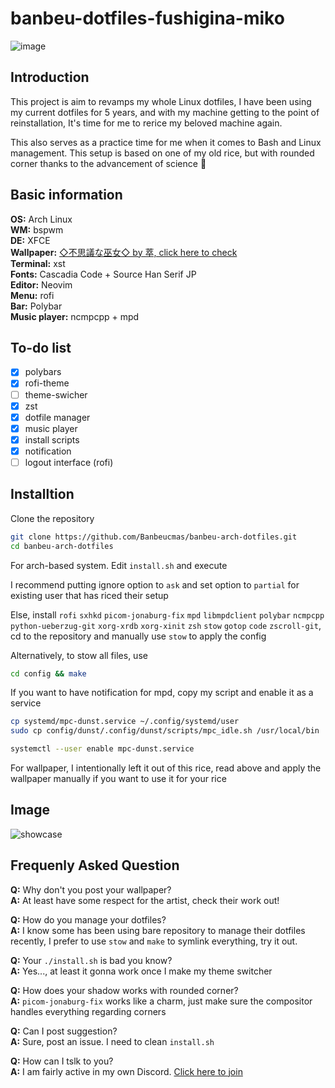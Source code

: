 # banbeu-dotfiles-fushigina-miko
![image](https://user-images.githubusercontent.com/10562127/171936025-22c9139f-2de3-4a68-9869-e28e8fb922e7.png)

## Introduction
This project is aim to revamps my whole Linux dotfiles, I have been using my current dotfiles for 5 years, and with my machine getting to the point of reinstallation, It's time for me to rerice my beloved machine again.

This also serves as a practice time for me when it comes to Bash and Linux management.
This setup is based on one of my old rice, but with rounded corner thanks to the advancement of science 🥳

## Basic information
**OS:** Arch Linux  
**WM:** bspwm  
**DE:** XFCE  
**Wallpaper:** [◇不思議な巫女◇ by 萃, click here to check](https://www.pixiv.net/en/artworks/65066440)  
**Terminal:** xst  
**Fonts:** Cascadia Code + Source Han Serif JP  
**Editor:** Neovim  
**Menu:** rofi  
**Bar:** Polybar  
**Music player:** ncmpcpp + mpd

## To-do list
- [x] polybars
- [x] rofi-theme
- [ ] theme-swicher
- [x] zst
- [x] dotfile manager
- [x] music player
- [x] install scripts
- [x] notification
- [ ] logout interface (rofi)

## Installtion
Clone the repository
```bash
git clone https://github.com/Banbeucmas/banbeu-arch-dotfiles.git
cd banbeu-arch-dotfiles
```

For arch-based system. Edit `install.sh` and execute

I recommend putting ignore option to `ask` and set option to `partial` for existing user that has riced their setup

Else, install `rofi` `sxhkd` `picom-jonaburg-fix` `mpd` `libmpdclient` `polybar` `ncmpcpp` `python-ueberzug-git` `xorg-xrdb` `xorg-xinit` `zsh` `stow` `gotop` `code` `zscroll-git`, cd to the repository and manually use `stow` to apply the config

Alternatively, to stow all files, use 
```bash
cd config && make
```

If you want to have notification for mpd, copy my script and enable it as a service
```bash
cp systemd/mpc-dunst.service ~/.config/systemd/user
sudo cp config/dunst/.config/dunst/scripts/mpc_idle.sh /usr/local/bin

systemctl --user enable mpc-dunst.service
```

For wallpaper, I intentionally left it out of this rice, read above and apply the wallpaper manually if you want to use it for your rice

## Image
![showcase](https://github.com/Banbeucmas/banbeu-dotfiles-fushigina-miko/blob/main/Showcase_Image.png)

## Frequenly Asked Question
**Q:** Why don't you post your wallpaper?  
**A:** At least have some respect for the artist, check their work out!


**Q:** How do you manage your dotfiles?  
**A:** I know some has been using bare repository to manage their dotfiles recently, I prefer to use `stow` and `make` to symlink everything, try it out.

**Q:** Your `./install.sh` is bad you know?  
**A:** Yes..., at least it gonna work once I make my theme switcher

**Q:** How does your shadow works with rounded corner?  
**A:** ``picom-jonaburg-fix`` works like a charm, just make sure the compositor handles everything regarding corners

**Q:** Can I post suggestion?  
**A:** Sure, post an issue. I need to clean `install.sh`

**Q:** How can I tslk to you?  
**A:** I am fairly active in my own Discord. [Click here to join](https://discord.gg/CB9kw68)


